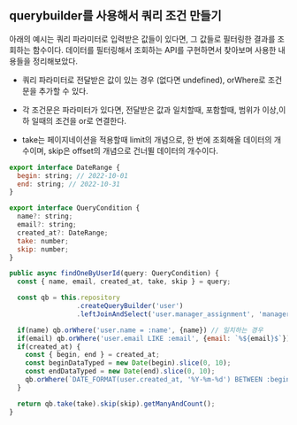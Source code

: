 ## querybuilder를 사용해서 쿼리 조건 만들기

아래의 예시는 쿼리 파라미터로 입력받은 값들이 있다면, 그 값들로 필터링한 결과를 조회하는 함수이다. 데이터를 필터링해서 조회하는 API를 구현하면서
찾아보며 사용한 내용들을 정리해보았다.

- 쿼리 파라미터로 전달받은 값이 있는 경우 (없다면 undefined), orWhere로 조건문을 추가할 수 있다.

- 각 조건문은 파라미터가 있다면, 전달받은 값과 일치할때, 포함할때, 범위가 이상,이하 일때의 조건을 or로 연결한다.

- take는 페이지네이션을 적용할때 limit의 개념으로, 한 번에 조회해올 데이터의 개수이며, skip은 offset의 개념으로 건너뛸 데이터의 개수이다.

```js
export interface DateRange {
  begin: string; // 2022-10-01
  end: string; // 2022-10-31
}

export interface QueryCondition {
  name?: string;
  email?: string;
  created_at?: DateRange;
  take: number;
  skip: number;
}

public async findOneByUserId(query: QueryCondition) {
  const { name, email, created_at, take, skip } = query;

  const qb = this.repository
                 .createQueryBuilder('user')
                 .leftJoinAndSelect('user.manager_assignment', 'manager_assignment')

  if(name) qb.orWhere('user.name = :name', {name}) // 일치하는 경우
  if(email) qb.orWhere('user.email LIKE :email', {email: `%${email}$`}) // 포함하는 경우
  if(created_at) {
    const { begin, end } = created_at;
    const beginDataTyped = new Date(begin).slice(0, 10);
    const endDataTyped = new Date(end).slice(0, 10);
    qb.orWhere(`DATE_FORMAT(user.created_at, '%Y-%m-%d') BETWEEN :beginDataTyped AND :endDataTyped`, {beginDataTyped, endDataTyped});
  }

  return qb.take(take).skip(skip).getManyAndCount();
}
```
